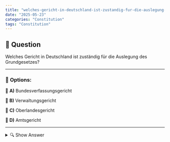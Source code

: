 ```yaml
---
title: "welches-gericht-in-deutschland-ist-zustandig-fur-die-auslegung-des-grundgesetzes"
date: "2025-05-23"
categories: "Constitution"
tags: "Constitution"
---
```


## 📌 **Question**

Welches Gericht in Deutschland ist zuständig für die Auslegung des Grundgesetzes?



---

### 📝 **Options:**

🔘 **A)** Bundesverfassungsgericht

🔘 **B)** Verwaltungsgericht

🔘 **C)** Oberlandesgericht

🔘 **D)** Amtsgericht

---

<details>
  <summary>🔍 Show Answer</summary>

  <p>
💡  <b>Correct Answer:</b>  a
  </p>
  <p>
    📖<b>Explanation:</b>
    Das Grundgesetz ist die Verfassung Deutschlands und regelt die grundlegenden rechtlichen Prinzipien des Landes. In Deutschland gibt es verschiedene Gerichtsebenen mit spezifischen Aufgaben. Das Bundesverfassungsgericht hat die besondere Rolle, die Auslegung des Grundgesetzes zu überwachen und sicherzustellen, dass alle Gesetze und Entscheidungen verfassungskonform sind. Es ist das höchste Gericht im Bereich der Verfassungsfragen. Verwaltungsgerichte, Oberlandesgerichte und Amtsgerichte haben unterschiedliche Jurisdiktionen, aber diese betreffen nicht direkt die Auslegung des Grundgesetzes. Sie bearbeiten eher spezifische rechtliche Streitigkeiten und administrative Entscheidungen.
  </p>
</details>
